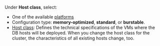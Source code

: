 
Under **Host class**, select:

* One of the available [platforms](../../../compute/concepts/vm-platforms.md)
* Configuration type: **memory-optimized**, **standard**, or **burstable**.
* [Host class](../../../managed-mongodb/concepts/instance-types.md): Defines the technical specifications of the VMs where the DB hosts will be deployed. When you change the host class for the cluster, the characteristics of all existing hosts change, too.
